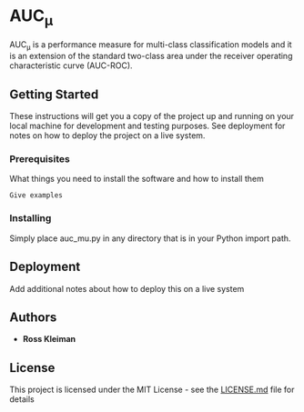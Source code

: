 # AUC<sub>&mu;</sub>

AUC<sub>&mu;</sub> is a performance measure for multi-class classification models and it is an extension of the standard two-class area under the receiver operating characteristic curve (AUC-ROC).

## Getting Started

These instructions will get you a copy of the project up and running on your local machine for development and testing purposes. See deployment for notes on how to deploy the project on a live system.

### Prerequisites

What things you need to install the software and how to install them

```
Give examples
```

### Installing

Simply place auc_mu.py in any directory that is in your Python import path.

## Deployment

Add additional notes about how to deploy this on a live system

## Authors

* **Ross Kleiman**

## License

This project is licensed under the MIT License - see the [LICENSE.md](LICENSE.md) file for details

